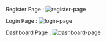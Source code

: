 Register Page :
![register-page](https://github.com/lucky0050/Learn_Laravel/assets/130566777/b2bb47fe-4113-4b6e-8e49-9fd2ea5c0375)

Login Page : 
![login-page](https://github.com/lucky0050/Learn_Laravel/assets/130566777/0b2ca9d6-7aec-4907-ac25-b6838a83bf8d)

Dashboard Page :
![dashboard-page](https://github.com/lucky0050/Learn_Laravel/assets/130566777/f6a7921f-e0b1-41d5-9fd6-97aaab067b05)
